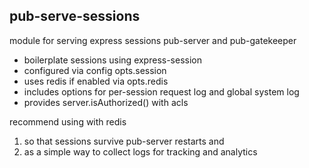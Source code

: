 ## pub-serve-sessions

module for serving express sessions pub-server and pub-gatekeeper

- boilerplate sessions using express-session
- configured via config opts.session
- uses redis if enabled via opts.redis
- includes options for per-session request log and global system log
- provides server.isAuthorized() with acls

recommend using with redis
1. so that sessions survive pub-server restarts and
2. as a simple way to collect logs for tracking and analytics
